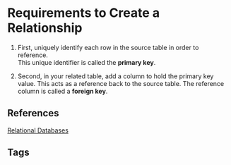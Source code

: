 # Requirements to Create a Relationship

1. First, uniquely identify each row in the source table in order to reference.  
This unique identifier is called the **primary key**.

2. Second, in your related table, add a column to hold the primary key value.
This acts as a reference back to the source table. The reference column is called 
a **foreign key**.

## References
[Relational Databases](../202211160507)

## Tags
